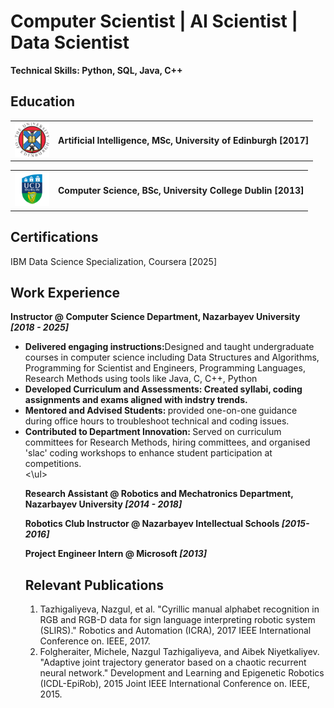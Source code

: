 # Computer Scientist |  AI Scientist | Data Scientist
**Technical Skills: Python, SQL, Java, C++**

## Education
<p align="center">
  <table>
    <tr>
      <td><img src="images/UOE.png" alt="logo" width="55"></td>
      <td valign="middle"><strong>Artificial Intelligence, MSc, University of Edinburgh [2017]  </strong></td>
    </tr>
  </table>
</p>

<p align="center">
  <table>
    <tr>
      <td><img src="images/UCD.png" alt="logo" width="55"></td>
      <td valign="middle"><strong>Computer Science, BSc, University College Dublin [2013]  </strong></td>
    </tr>
  </table>
</p>

## Certifications
IBM Data Science Specialization, Coursera [2025]

## Work Experience

**Instructor @ Computer Science Department, Nazarbayev University _[2018 - 2025]_**
<ul>
  <li><b>Delivered engaging instructions:</b>Designed and taught undergraduate courses in computer science including Data Structures and Algorithms, Programming for Scientist and Engineers, Programming Languages, Research Methods using tools like Java, C, C++, Python</li>
  <li><b>Developed Curriculum and Assessments: Created syllabi, coding assignments and exams aligned with indstry trends.</b></li>
  <li><b>Mentored and Advised Students: </b> provided one-on-one guidance during office hours to troubleshoot technical and coding issues.</li>
  <li><b>Contributed to Department Innovation: </b>Served on curriculum committees for Research Methods, hiring committees, and organised 'slac' coding workshops to enhance student participation at competitions.</li>
<\ul>

**Research Assistant @ Robotics and Mechatronics Department, Nazarbayev University _[2014 - 2018]_**

**Robotics Club Instructor @ Nazarbayev Intellectual Schools _[2015-2016]_**

**Project Engineer Intern @ Microsoft _[2013]_**

## Relevant Publications
1. Tazhigaliyeva, Nazgul, et al. "Cyrillic manual alphabet recognition in RGB and RGB-D data for sign
language interpreting robotic system (SLIRS)." Robotics and Automation (ICRA), 2017 IEEE
International Conference on. IEEE, 2017.
2. Folgheraiter, Michele, Nazgul Tazhigaliyeva, and Aibek Niyetkaliyev. "Adaptive joint trajectory
generator based on a chaotic recurrent neural network." Development and Learning and Epigenetic
Robotics (ICDL-EpiRob), 2015 Joint IEEE International Conference on. IEEE, 2015.

